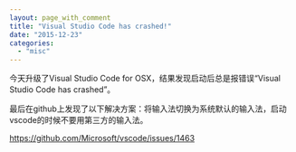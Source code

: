 ```yaml
---
layout: page_with_comment
title: "Visual Studio Code has crashed!"
date: "2015-12-23"
categories: 
  - "misc"
---
```


今天升级了Visual Studio Code for OSX，结果发现启动后总是报错误“Visual Studio Code has crashed”。

最后在github上发现了以下解决方案：将输入法切换为系统默认的输入法，启动vscode的时候不要用第三方的输入法。

https://github.com/Microsoft/vscode/issues/1463
